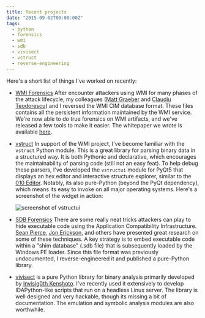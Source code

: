 ```yaml
---
title: Recent projects
date: "2015-09-02T00:00:00Z"
tags:
  - python
  - forensics
  - wmi
  - sdb
  - vivisect
  - vstruct
  - reverse-engineering
---
```


Here's a short list of things I've worked on recently:

  - [WMI Forensics](https://github.com/fireeye/flare-wmi) After encounter attackers using WMI for many phases of the attack lifecycle, my colleagues ([Matt Graeber](https://twitter.com/mattifestation) and [Claudiu Teodorescu](https://twitter.com/cteo13)) and I reversed the WMI CIM database format. These files contains all the persistent information maintained by the WMI service. We're now able to do true forensics on WMI artifacts, and we've released a few tools to make it easier. The whitepaper we wrote is available [here](https://www.fireeye.com/content/dam/fireeye-www/global/en/current-threats/pdfs/wp-windows-management-instrumentation.pdf).

  - [vstruct](https://github.com/williballenthin/python-pyqt5-vstructui) In support of the WMI project, I've become familiar with the `vstruct` Python module. This is a great library for parsing binary data in a structured way. It is both Pythonic and declarative, which encourages the maintainability of parsing code (still not an easy feat). To help debug these parsers, I've developed the `vstructui` module for PyQt5 that displays an hex editor and interactive structure explorer, similar to the [010 Editor](http://www.sweetscape.com/010editor/). Notably, its also pure-Python (beyond the PyQt dependency), which means its easy to invoke on all major operating systems. Here's a screenshot of the widget in action:

    ![screenshot of vstructui](/img/vstructui.png)

  - [SDB Forensics](https://github.com/williballenthin/python-sdb) There are some really neat tricks attackers can play to hide executable code using the Application Compatibility Infrastructure. [Sean Pierce](http://sdb.tools/about.html), [Jon Erickson](https://www.blackhat.com/docs/asia-14/materials/Erickson/Asia-14-Erickson-Persist-It-Using-And-Abusing-Microsofts-Fix-It-Patches.pdf), and others have presented great research on some of these techniques. A key strategy is to embed executable code within a "shim database" (.sdb file) that is subsequently loaded by the Windows PE loader. Since this file format was previously undocumented, I reverse-engineered it and published a pure-Python library.

  - [vivisect](https://github.com/vivisect/vivisect) is a pure Python library for binary analysis primarily developed by [Invisig0th Kenshoto](http://visi.kenshoto.com/viki/MainPage). I've recently used it extensively to develop IDAPython-like scripts that run on a headless Linux server. The library is well designed and very hackable, though its missing a bit of documentation. The emulation and symbolic analysis modules are also worthwhile.
